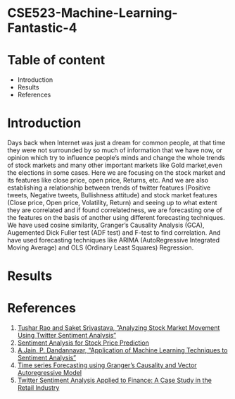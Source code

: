 # CSE523-Machine-Learning-Fantastic-4
# Table of content
- Introduction
- Results
- References


# Introduction
 Days back when Internet was just a dream for common people, at that time they were not surrounded by so much of information that we have now, or opinion which try to influence people’s minds and change the whole trends of stock markets and many other important markets like Gold market,even the elections in some cases. 
 Here we are focusing on the stock market and its features like close price, open price, Returns, etc. And we are also establishing a relationship between trends of twitter features (Positive tweets, Negative tweets, Bullishness attitude) and stock market features (Close price, Open price, Volatility, Return) and seeing up to what extent they are correlated and if found correlatedness, we are forecasting one of the features on the basis of another using different forecasting techniques.
We have used cosine similarity, Granger’s Causality Analysis (GCA), Augemented Dick Fuller test (ADF test) and F-test to find correlation.
 And have used forecasting techniques like ARIMA (AutoRegressive Integrated Moving Average) and OLS (Ordinary
Least Squares) Regression.


# Results


# References
1. [Tushar Rao and Saket Srivastava, ”Analyzing Stock Market Movement Using Twitter Sentiment Analysis”](http://eprints.lincoln.ac.uk/id/eprint/11274/1/ASONAM%202012.pdf)
2. [Sentiment Analysis for Stock Price Prediction](https://towardsdatascience.com/sentiment-analysis-for-stock-price-prediction-in-python-bed40c65d178)
3. [A.Jain, P. Dandannavar, “Application of Machine Learning Techniques to Sentiment Analysis”](https://sci-hub.se/10.1109/ICATCCT.2016.7912076)
4. [Time series Forecasting using Granger’s Causality and Vector Autoregressive Model](https://towardsdatascience.com/granger-causality-and-vector-auto-regressive-model-for-time-series-forecasting-3226a64889a6)
5. [ Twitter Sentiment Analysis Applied to Finance: A Case Study in the Retail Industry](https://www.researchgate.net/publication/279864932_Twitter_Sentiment_Analysis_Applied_to_Finance_A_Case_Study_in_the_Retail_Industry)
